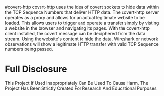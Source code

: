 #covert-http
covert-http uses the idea of covert sockets to hide data within the TCP Sequence Numbers that deliver HTTP data. 
The covert-http server operates as a proxy and allows for an actual legitimate website to be loaded. This allows
users to trigger and operate a transfer simply by visting a website in the browser and navigating its pages. With the 
covert-http client installed, the covert message can be deciphered from the data stream. Using the website's content to
hide the data, Wireshark or network observations will show a legitimate HTTP transfer with valid TCP Sequence numbers 
being passed.

# Full Disclosure
This Project If Used Inappropriately Can Be Used To Cause Harm. The Project Has Been Strictly Created For Research And
Educational Purposes